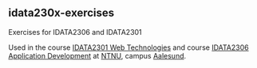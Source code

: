 ## idata230x-exercises

Exercises for IDATA2306 and IDATA2301

Used in the
course [IDATA2301 Web Technologies](https://www.ntnu.edu/studies/courses/IDATA2301)
and course [IDATA2306 Application Development](https://www.ntnu.edu/studies/courses/IDATA2306#tab=omEmnet)
at [NTNU](https://ntnu.edu), campus [Aalesund](https://ntnu.edu/alesund).
